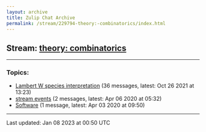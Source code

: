 ```yaml
---
layout: archive
title: Zulip Chat Archive
permalink: /stream/229794-theory:-combinatorics/index.html
---
```


## Stream: [theory: combinatorics](https://mattecapu.github.io/ct-zulip-archive/stream/229794-theory:-combinatorics/index.html)
---

### Topics:

* [Lambert W species interpretation](topic/topic_Lambert.20W.20species.20interpretation.html) (36 messages, latest: Oct 26 2021 at 13:23)
* [stream events](topic/topic_stream.20events.html) (2 messages, latest: Apr 06 2020 at 05:32)
* [Software](topic/topic_Software.html) (1 message, latest: Apr 03 2020 at 09:50)

<hr><p>Last updated: Jan 08 2023 at 00:50 UTC</p>